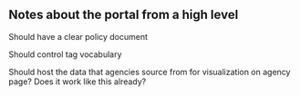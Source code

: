 ## Notes about the portal from a high level


Should have a clear policy document

Should control tag vocabulary

Should host the data that agencies source from for visualization on agency page? Does it work like this already?
